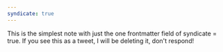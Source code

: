```yaml
---
syndicate: true
---
```


This is the simplest note with just the one frontmatter field of syndicate = true. If you see this as a tweet, I will be deleting it, don't respond!